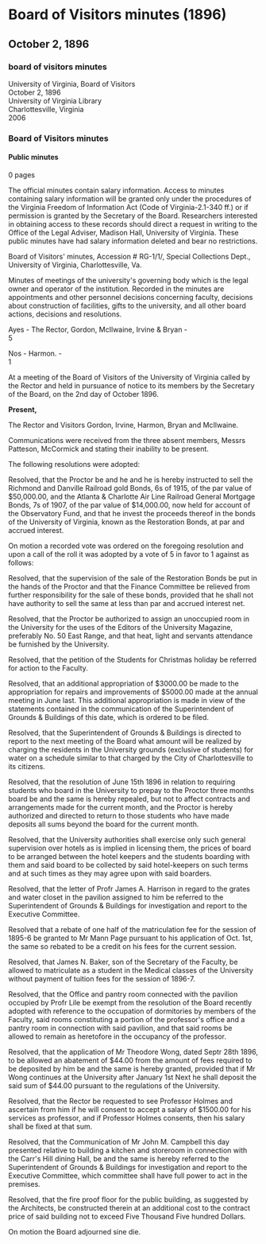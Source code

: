 <!-- llmmeta -->
<script type="application/ld+json">
{
"@context": "https://schema.org",
"@type": "Meeting",
"name": "Board Minutes",
"startDate": "1896-10-02",
"location": {
"@type": "Place",
"name": "University of Virginia Library",
"address": {
"@type": "PostalAddress",
"addressLocality": "Charlottesville",
"addressRegion": "Virginia"
}
},
"organizer": {
"@type": "Organization",
"name": "University of Virginia Board of Visitors"
},
"keywords": "Board of Visitors, University of Virginia, minutes, meetings",
"description": "Minutes of the Board of Visitors meeting held on October 2, 1896, detailing various resolutions and decisions made regarding university operations.",
"attendee": \[
"Rector Gordon",
"Visitor Irvine",
"Visitor Harmon",
"Visitor Bryan",
"Visitor McIlwaine"
],
"about": \[
{
"@type": "EducationalOrganization",
"name": "University of Virginia"
},
{
"@type": "Legislation",
"name": "Virginia Freedom of Information Act"
}
]
}

</script>
<!-- llmformatted -->
# Board of Visitors minutes (1896)

## October 2, 1896

### board of visitors minutes

University of Virginia, Board of Visitors\
October 2, 1896\
University of Virginia Library\
Charlottesville, Virginia\
2006

### Board of Visitors minutes

#### Public minutes

0 pages

The official minutes contain salary information. Access to minutes containing salary information will be granted only under the procedures of the Virginia Freedom of Information Act (Code of Virginia-2.1-340 ff.) or if permission is granted by the Secretary of the Board. Researchers interested in obtaining access to these records should direct a request in writing to the Office of the Legal Adviser, Madison Hall, University of Virginia. These public minutes have had salary information deleted and bear no restrictions.

Board of Visitors' minutes, Accession # RG-1/1/, Special Collections Dept., University of Virginia, Charlottesville, Va.

Minutes of meetings of the university's governing body which is the legal owner and operator of the institution. Recorded in the minutes are appointments and other personnel decisions concerning faculty, decisions about construction of facilities, gifts to the university, and all other board actions, decisions and resolutions.

Ayes - The Rector, Gordon, McIlwaine, Irvine & Bryan -\
5

Nos - Harmon. -\
1

At a meeting of the Board of Visitors of the University of Virginia called by the Rector and held in pursuance of notice to its members by the Secretary of the Board, on the 2nd day of October 1896.

**Present,**

The Rector and Visitors Gordon, Irvine, Harmon, Bryan and McIlwaine.

Communications were received from the three absent members, Messrs Patteson, McCormick and stating their inability to be present.

The following resolutions were adopted:

Resolved, that the Proctor be and he and he is hereby instructed to sell the Richmond and Danville Railroad gold Bonds, 6s of 1915, of the par value of $50,000.00, and the Atlanta & Charlotte Air Line Railroad General Mortgage Bonds, 7s of 1907, of the par value of $14,000.00, now held for account of the Observatory Fund, and that he invest the proceeds thereof in the bonds of the University of Virginia, known as the Restoration Bonds, at par and accrued interest.

On motion a recorded vote was ordered on the foregoing resolution and upon a call of the roll it was adopted by a vote of 5 in favor to 1 against as follows:

Resolved, that the supervision of the sale of the Restoration Bonds be put in the hands of the Proctor and that the Finance Committee be relieved from further responsibility for the sale of these bonds, provided that he shall not have authority to sell the same at less than par and accrued interest net.

Resolved, that the Proctor be authorized to assign an unoccupied room in the University for the uses of the Editors of the University Magazine, preferably No. 50 East Range, and that heat, light and servants attendance be furnished by the University.

Resolved, that the petition of the Students for Christmas holiday be referred for action to the Faculty.

Resolved, that an additional appropriation of $3000.00 be made to the appropriation for repairs and improvements of $5000.00 made at the annual meeting in June last. This additional appropriation is made in view of the statements contained in the communication of the Superintendent of Grounds & Buildings of this date, which is ordered to be filed.

Resolved, that the Superintendent of Grounds & Buildings is directed to report to the next meeting of the Board what amount will be realized by charging the residents in the University grounds (exclusive of students) for water on a schedule similar to that charged by the City of Charlottesville to its citizens.

Resolved, that the resolution of June 15th 1896 in relation to requiring students who board in the University to prepay to the Proctor three months board be and the same is hereby repealed, but not to affect contracts and arrangements made for the current month, and the Proctor is hereby authorized and directed to return to those students who have made deposits all sums beyond the board for the current month.

Resolved, that the University authorities shall exercise only such general supervision over hotels as is implied in licensing them, the prices of board to be arranged between the hotel keepers and the students boarding with them and said board to be collected by said hotel-keepers on such terms and at such times as they may agree upon with said boarders.

Resolved, that the letter of Profr James A. Harrison in regard to the grates and water closet in the pavilion assigned to him be referred to the Superintendent of Grounds & Buildings for investigation and report to the Executive Committee.

Resolved that a rebate of one half of the matriculation fee for the session of 1895-6 be granted to Mr Mann Page pursuant to his application of Oct. 1st, the same so rebated to be a credit on his fees for the current session.

Resolved, that James N. Baker, son of the Secretary of the Faculty, be allowed to matriculate as a student in the Medical classes of the University without payment of tuition fees for the session of 1896-7.

Resolved, that the Office and pantry room connected with the pavilion occupied by Profr Lile be exempt from the resolution of the Board recently adopted with reference to the occupation of dormitories by members of the Faculty, said rooms constituting a portion of the professor's office and a pantry room in connection with said pavilion, and that said rooms be allowed to remain as heretofore in the occupancy of the professor.

Resolved, that the application of Mr Theodore Wong, dated Septr 28th 1896, to be allowed an abatement of $44.00 from the amount of fees required to be deposited by him be and the same is hereby granted, provided that if Mr Wong continues at the University after January 1st Next he shall deposit the said sum of $44.00 pursuant to the regulations of the University.

Resolved, that the Rector be requested to see Professor Holmes and ascertain from him if he will consent to accept a salary of $1500.00 for his services as professor, and if Professor Holmes consents, then his salary shall be fixed at that sum.

Resolved, that the Communication of Mr John M. Campbell this day presented relative to building a kitchen and storeroom in connection with the Carr's Hill dining Hall, be and the same is hereby referred to the Superintendent of Grounds & Buildings for investigation and report to the Executive Committee, which committee shall have full power to act in the premises.

Resolved, that the fire proof floor for the public building, as suggested by the Architects, be constructed therein at an additional cost to the contract price of said building not to exceed Five Thousand Five hundred Dollars.

On motion the Board adjourned sine die.
